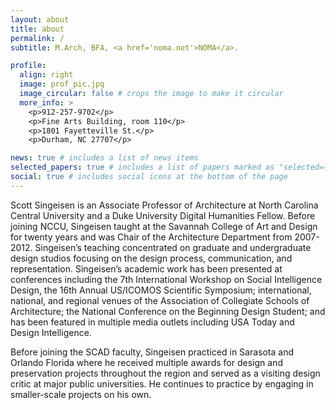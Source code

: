 ```yaml
---
layout: about
title: about
permalink: /
subtitle: M.Arch, BFA, <a href='noma.net'>NOMA</a>.

profile:
  align: right
  image: prof_pic.jpg
  image_circular: false # crops the image to make it circular
  more_info: >
    <p>912-257-9702</p>
    <p>Fine Arts Building, room 110</p>
    <p>1801 Fayetteville St.</p>
    <p>Durham, NC 27707</p>

news: true # includes a list of news items
selected_papers: true # includes a list of papers marked as "selected={true}"
social: true # includes social icons at the bottom of the page
---
```


Scott Singeisen is an Associate Professor of Architecture at North Carolina Central University and a Duke University Digital Humanities Fellow. Before joining NCCU, Singeisen taught at the Savannah College of Art and Design for twenty years and was Chair of the Architecture Department from 2007-2012. Singeisen’s teaching concentrated on graduate and undergraduate design studios focusing on the design process, communication, and representation. Singeisen’s academic work has been presented at conferences including the 7th International Workshop on Social Intelligence Design, the 16th Annual US/ICOMOS Scientific Symposium; international, national, and regional venues of the Association of Collegiate Schools of Architecture; the National Conference on the Beginning Design Student; and has been featured in multiple media outlets including USA Today and Design Intelligence.

Before joining the SCAD faculty, Singeisen practiced in Sarasota and Orlando Florida where he received multiple awards for design and preservation projects throughout the region and served as a visiting design critic at major public universities. He continues to practice by engaging in smaller-scale projects on his own.
